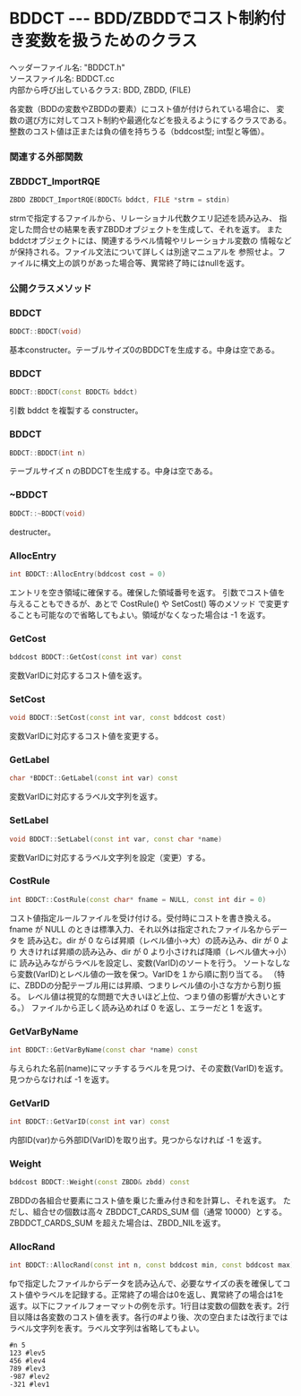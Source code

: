 # BDDCT --- BDD/ZBDDでコスト制約付き変数を扱うためのクラス

ヘッダーファイル名: "BDDCT.h"  
ソースファイル名: BDDCT.cc  
内部から呼び出しているクラス: BDD, ZBDD, (FILE)

各変数（BDDの変数やZBDDの要素）にコスト値が付けられている場合に、
変数の選び方に対してコスト制約や最適化などを扱えるようにするクラスである。
整数のコスト値は正または負の値を持ちうる（bddcost型; int型と等価）。

### 関連する外部関数

### ZBDDCT_ImportRQE

```cpp
ZBDD ZBDDCT_ImportRQE(BDDCT& bddct, FILE *strm = stdin)
```

strmで指定するファイルから、リレーショナル代数クエリ記述を読み込み、
指定した問合せの結果を表すZBDDオブジェクトを生成して、それを返す。
またbddctオブジェクトには、関連するラベル情報やリレーショナル変数の
情報などが保持される。ファイル文法について詳しくは別途マニュアルを
参照せよ。ファイルに構文上の誤りがあった場合等、異常終了時にはnullを返す。

### 公開クラスメソッド

### BDDCT

```cpp
BDDCT::BDDCT(void)
```

基本constructer。テーブルサイズ0のBDDCTを生成する。中身は空である。

### BDDCT

```cpp
BDDCT::BDDCT(const BDDCT& bddct)
```

引数 bddct を複製する constructer。

### BDDCT

```cpp
BDDCT::BDDCT(int n)
```

テーブルサイズ n のBDDCTを生成する。中身は空である。

### ~BDDCT

```cpp
BDDCT::~BDDCT(void)
```

destructer。

### AllocEntry

```cpp
int BDDCT::AllocEntry(bddcost cost = 0)
```

エントリを空き領域に確保する。確保した領域番号を返す。
引数でコスト値を与えることもできるが、あとで CostRule() や SetCost() 等のメソッド
で変更することも可能なので省略してもよい。領域がなくなった場合は -1 を返す。

### GetCost

```cpp
bddcost BDDCT::GetCost(const int var) const
```

変数VarIDに対応するコスト値を返す。

### SetCost

```cpp
void BDDCT::SetCost(const int var, const bddcost cost)
```

変数VarIDに対応するコスト値を変更する。

### GetLabel

```cpp
char *BDDCT::GetLabel(const int var) const
```

変数VarIDに対応するラベル文字列を返す。

### SetLabel

```cpp
void BDDCT::SetLabel(const int var, const char *name)
```

変数VarIDに対応するラベル文字列を設定（変更）する。

### CostRule

```cpp
int BDDCT::CostRule(const char* fname = NULL, const int dir = 0) 
```

コスト値指定ルールファイルを受け付ける。受付時にコストを書き換える。
fname が NULL のときは標準入力、それ以外は指定されたファイル名からデータを
読み込む。dir が 0 ならば昇順（レベル値小→大）の読み込み、dir が 0 より
大きければ昇順の読み込み、dir が 0 より小さければ降順（レベル値大→小）に
読み込みながらラベルを設定し、変数(VarID)のソートを行う。
ソートなしなら変数(VarID)とレベル値の一致を保つ。VarIDを１から順に割り当てる。
（特に、ZBDDの分配テーブル用には昇順、つまりレベル値の小さな方から割り振る。
レベル値は視覚的な問題で大きいほど上位、つまり値の影響が大きいとする。）
ファイルから正しく読み込めれば 0 を返し、エラーだと 1 を返す。

### GetVarByName

```cpp
int BDDCT::GetVarByName(const char *name) const
```

与えられた名前(name)にマッチするラベルを見つけ、その変数(VarID)を返す。
見つからなければ -1 を返す。

### GetVarID

```cpp
int BDDCT::GetVarID(const int var) const
```

内部ID(var)から外部ID(VarID)を取り出す。見つからなければ -1 を返す。

### Weight

```cpp
bddcost BDDCT::Weight(const ZBDD& zbdd) const
```

ZBDDの各組合せ要素にコスト値を乗じた重み付き和を計算し、それを返す。
ただし、組合せの個数は高々 ZBDDCT_CARDS_SUM 個（通常 10000）とする。
ZBDDCT_CARDS_SUM を超えた場合は、ZBDD_NILを返す。

### AllocRand

```cpp
int BDDCT::AllocRand(const int n, const bddcost min, const bddcost max)
```

fpで指定したファイルからデータを読み込んで、必要なサイズの表を確保してコスト値やラベルを記録する。正常終了の場合は0を返し、異常終了の場合は1を返す。以下にファイルフォーマットの例を示す。1行目は変数の個数を表す。2行目以降は各変数のコスト値を表す。各行の#より後、次の空白または改行まではラベル文字列を表す。ラベル文字列は省略してもよい。

```
#n 5
123 #lev5
456 #lev4
789 #lev3
-987 #lev2
-321 #lev1
```
